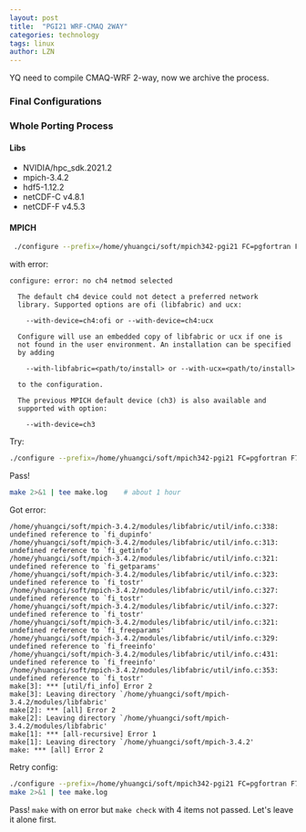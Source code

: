 ```yaml
---
layout: post
title:  "PGI21 WRF-CMAQ 2WAY"
categories: technology
tags: linux 
author: LZN
---
```


YQ need to compile CMAQ-WRF 2-way, now we archive the process.

### Final Configurations

### Whole Porting Process

#### Libs

* NVIDIA/hpc_sdk.2021.2
* mpich-3.4.2 
* hdf5-1.12.2
* netCDF-C v4.8.1
* netCDF-F v4.5.3

#### MPICH

``` bash
 ./configure --prefix=/home/yhuangci/soft/mpich342-pgi21 FC=pgfortran F77=pgfortran CC=pgcc CXX=pgc++ rsh=ssh
```

with error:
```
configure: error: no ch4 netmod selected

  The default ch4 device could not detect a preferred network
  library. Supported options are ofi (libfabric) and ucx:

    --with-device=ch4:ofi or --with-device=ch4:ucx

  Configure will use an embedded copy of libfabric or ucx if one is
  not found in the user environment. An installation can be specified
  by adding

    --with-libfabric=<path/to/install> or --with-ucx=<path/to/install>

  to the configuration.

  The previous MPICH default device (ch3) is also available and
  supported with option:

    --with-device=ch3

```

Try:

``` bash
./configure --prefix=/home/yhuangci/soft/mpich342-pgi21 FC=pgfortran F77=pgfortran CC=pgcc CXX=pgc++ rsh=ssh --with-device=ch4:ofi
```
Pass!

``` bash
make 2>&1 | tee make.log    # about 1 hour
```

Got error:
```
/home/yhuangci/soft/mpich-3.4.2/modules/libfabric/util/info.c:338: undefined reference to `fi_dupinfo'
/home/yhuangci/soft/mpich-3.4.2/modules/libfabric/util/info.c:313: undefined reference to `fi_getinfo'
/home/yhuangci/soft/mpich-3.4.2/modules/libfabric/util/info.c:321: undefined reference to `fi_getparams'
/home/yhuangci/soft/mpich-3.4.2/modules/libfabric/util/info.c:323: undefined reference to `fi_tostr'
/home/yhuangci/soft/mpich-3.4.2/modules/libfabric/util/info.c:327: undefined reference to `fi_tostr'
/home/yhuangci/soft/mpich-3.4.2/modules/libfabric/util/info.c:327: undefined reference to `fi_tostr'
/home/yhuangci/soft/mpich-3.4.2/modules/libfabric/util/info.c:321: undefined reference to `fi_freeparams'
/home/yhuangci/soft/mpich-3.4.2/modules/libfabric/util/info.c:329: undefined reference to `fi_freeinfo'
/home/yhuangci/soft/mpich-3.4.2/modules/libfabric/util/info.c:431: undefined reference to `fi_freeinfo'
/home/yhuangci/soft/mpich-3.4.2/modules/libfabric/util/info.c:353: undefined reference to `fi_tostr'
make[3]: *** [util/fi_info] Error 2
make[3]: Leaving directory `/home/yhuangci/soft/mpich-3.4.2/modules/libfabric'
make[2]: *** [all] Error 2
make[2]: Leaving directory `/home/yhuangci/soft/mpich-3.4.2/modules/libfabric'
make[1]: *** [all-recursive] Error 1
make[1]: Leaving directory `/home/yhuangci/soft/mpich-3.4.2'
make: *** [all] Error 2
```

Retry config:
``` bash
./configure --prefix=/home/yhuangci/soft/mpich342-pgi21 FC=pgfortran F77=pgfortran CC=pgcc CXX=pgc++ rsh=ssh --with-device=ch3
make 2>&1 | tee make.log
```
Pass! `make` with on error but `make check` with 4 items not passed. Let's leave it alone first.



